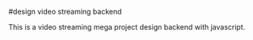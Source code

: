 #design video streaming backend

This is a video streaming mega project design backend with javascript.
